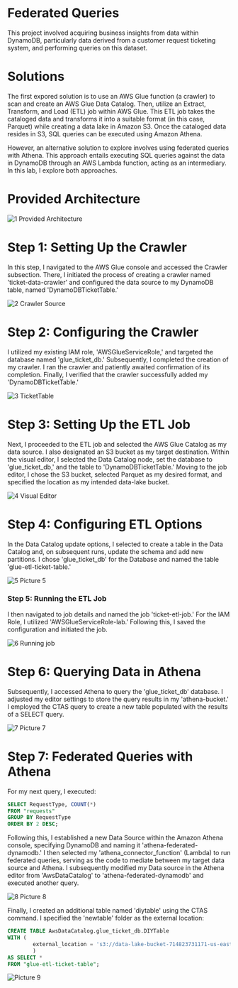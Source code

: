 # Federated Queries

This project involved acquiring business insights from data within DynamoDB, particularly data derived from a customer request ticketing system, and performing queries on this dataset.

# Solutions

The first expored solution is to use an AWS Glue function (a crawler) to scan and create an AWS Glue Data Catalog. Then, utilize an Extract, Transform, and Load (ETL) job within AWS Glue. This ETL job takes the cataloged data and transforms it into a suitable format (in this case, Parquet) while creating a data lake in Amazon S3. Once the cataloged data resides in S3, SQL queries can be executed using Amazon Athena.

However, an alternative solution to explore involves using federated queries with Athena. This approach entails executing SQL queries against the data in DynamoDB through an AWS Lambda function, acting as an intermediary. In this lab, I explore both approaches.

# Provided Architecture

![1  Provided Architecture](https://github.com/kevin-wynn-cloud/AWS-Projects/assets/144941082/bef49bf2-4661-4e55-b3af-44ef0b66ea14)

# Step 1: Setting Up the Crawler

In this step, I navigated to the AWS Glue console and accessed the Crawler subsection. There, I initiated the process of creating a crawler named 'ticket-data-crawler' and configured the data source to my DynamoDB table, named 'DynamoDBTicketTable.'

![2  Crawler Source](https://github.com/kevin-wynn-cloud/AWS-Projects/assets/144941082/adc65c91-12bc-40bb-93e2-c8ad0d142ffd)

# Step 2: Configuring the Crawler

I utilized my existing IAM role, 'AWSGlueServiceRole,' and targeted the database named 'glue_ticket_db.' Subsequently, I completed the creation of my crawler. I ran the crawler and patiently awaited confirmation of its completion. Finally, I verified that the crawler successfully added my 'DynamoDBTicketTable.'

![3  TicketTable](https://github.com/kevin-wynn-cloud/AWS-Projects/assets/144941082/60b618b5-d4a3-49f0-a6d7-885624d90d33)

# Step 3: Setting Up the ETL Job

Next, I proceeded to the ETL job and selected the AWS Glue Catalog as my data source. I also designated an S3 bucket as my target destination. Within the visual editor, I selected the Data Catalog node, set the database to 'glue_ticket_db,' and the table to 'DynamoDBTicketTable.' Moving to the job editor, I chose the S3 bucket, selected Parquet as my desired format, and specified the location as my intended data-lake bucket.

![4  Visual Editor](https://github.com/kevin-wynn-cloud/AWS-Projects/assets/144941082/15a332e1-b68d-4b1f-b887-3647b56d702c)

# Step 4: Configuring ETL Options

In the Data Catalog update options, I selected to create a table in the Data Catalog and, on subsequent runs, update the schema and add new partitions. I chose 'glue_ticket_db' for the Database and named the table 'glue-etl-ticket-table.'

![5  Picture 5](https://github.com/kevin-wynn-cloud/AWS-Projects/assets/144941082/a7f0b602-0481-49b1-a024-84d612994cba)

### Step 5: Running the ETL Job

I then navigated to job details and named the job 'ticket-etl-job.' For the IAM Role, I utilized 'AWSGlueServiceRole-lab.' Following this, I saved the configuration and initiated the job.

![6  Running job](https://github.com/kevin-wynn-cloud/AWS-Projects/assets/144941082/cd1375c3-da9d-4c2d-b4a9-023151e900fa)

# Step 6: Querying Data in Athena

Subsequently, I accessed Athena to query the 'glue_ticket_db' database. I adjusted my editor settings to store the query results in my 'athena-bucket.' I employed the CTAS query to create a new table populated with the results of a SELECT query.

![7  Picture 7](https://github.com/kevin-wynn-cloud/AWS-Projects/assets/144941082/92f67207-a64f-45b5-b084-ccaee00a48f0)

# Step 7: Federated Queries with Athena

For my next query, I executed:

``` SQL
SELECT RequestType, COUNT(*) 
FROM "requests"   
GROUP BY RequestType
ORDER BY 2 DESC;
```

Following this, I established a new Data Source within the Amazon Athena console, specifying DynamoDB and naming it 'athena-federated-dynamodb.' I then selected my 'athena_connector_function' (Lambda) to run federated queries, serving as the code to mediate between my target data source and Athena. I subsequently modified my Data source in the Athena editor from 'AwsDataCatalog' to 'athena-federated-dynamodb' and executed another query.

![8  Picture 8](https://github.com/kevin-wynn-cloud/AWS-Projects/assets/144941082/74d543d3-84b4-4453-863b-5f9986bb6e7a)

Finally, I created an additional table named 'diytable' using the CTAS command. I specified the 'newtable' folder as the external location:

``` SQL
CREATE TABLE AwsDataCatalog.glue_ticket_db.DIYTable
WITH (
        external_location = 's3://data-lake-bucket-714823731171-us-east-1/newtable'
        )
AS SELECT *
FROM "glue-etl-ticket-table";
```

![Picture 9](https://github.com/kevin-wynn-cloud/AWS-Projects/assets/144941082/24ea8e5a-ccf6-4926-ab41-80e837c5190d)
